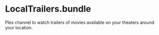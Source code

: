 # LocalTrailers.bundle
Plex channel to watch trailers of movies available on your theaters around your location.
